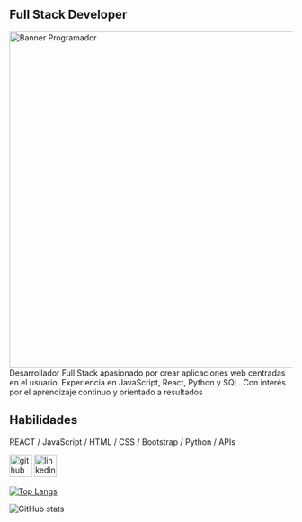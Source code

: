## Full Stack Developer
<img width="1222" height="599" alt="Banner Programador" src="https://github.com/user-attachments/assets/7621048c-b56b-4f48-a14f-6b6cbdb1faff" />
Desarrollador Full Stack apasionado por crear aplicaciones web centradas en el usuario. Experiencia en JavaScript, React, Python y SQL. Con interés por el aprendizaje continuo y orientado a resultados

## Habilidades 
REACT / JavaScript / HTML / CSS / Bootstrap / Python / APIs



[<img src='https://cdn.jsdelivr.net/npm/simple-icons@3.0.1/icons/github.svg' alt='github' height='40'>](https://github.com/GJoao24)  [<img src='https://cdn.jsdelivr.net/npm/simple-icons@3.0.1/icons/linkedin.svg' alt='linkedin' height='40'>](https://www.linkedin.com/in/GaloJoaoFloresTumbaco/)  

[![Top Langs](https://github-readme-stats.vercel.app/api/top-langs/?username=GJoao24)](https://github.com/anuraghazra/github-readme-stats)

![GitHub stats](https://github-readme-stats.vercel.app/api?username=GJoao24&show_icons=true)  

